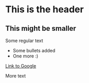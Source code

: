 # This is the header
## This might be smaller
Some regular text

 * Some bullets added
 * One more :)

[Link to Google](http://www.google.nl)

More text

